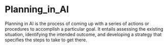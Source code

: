 # Planning_in_AI
Planning in AI is the process of coming up with a series of actions or procedures to accomplish a particular goal. It entails assessing the existing situation, identifying the intended outcome, and developing a strategy that specifies the steps to take to get there.
